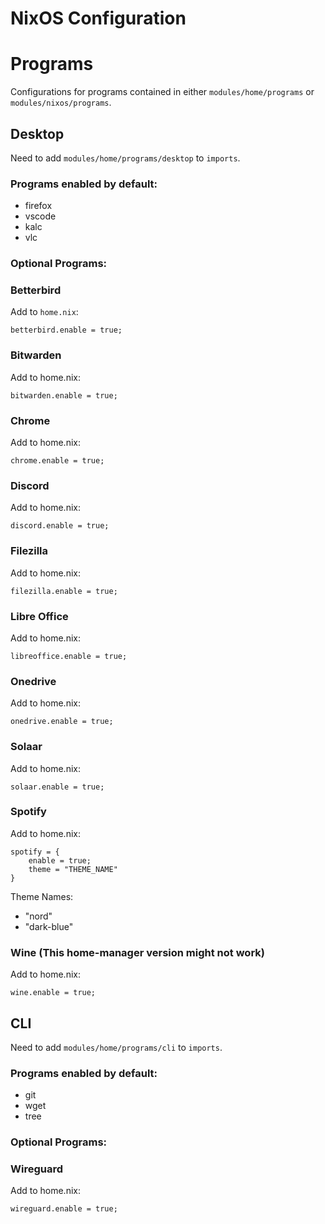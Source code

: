 # NixOS Configuration

# Programs

Configurations for programs contained in either `modules/home/programs` or `modules/nixos/programs`.

## Desktop
Need to add `modules/home/programs/desktop` to `imports`.
### **Programs enabled by default:**

* firefox
* vscode
* kalc
* vlc

### **Optional Programs:**

### Betterbird

Add to `home.nix`:
```
betterbird.enable = true;
```
### Bitwarden

Add to home.nix:
```
bitwarden.enable = true;
```
### Chrome

Add to home.nix:
```
chrome.enable = true;
```
### Discord

Add to home.nix:
```
discord.enable = true;
```
### Filezilla

Add to home.nix:
```
filezilla.enable = true;
```
### Libre Office

Add to home.nix:
```
libreoffice.enable = true;
```
### Onedrive

Add to home.nix:
```
onedrive.enable = true;
```
### Solaar

Add to home.nix:
```
solaar.enable = true;
```
### Spotify

Add to home.nix:
```
spotify = {
    enable = true;
    theme = "THEME_NAME"
}
```
Theme Names:
* "nord"
* "dark-blue"

### Wine (This home-manager version might not work)

Add to home.nix:
```
wine.enable = true;
```


## CLI
Need to add `modules/home/programs/cli` to `imports`.
### **Programs enabled by default:**

* git
* wget
* tree

### **Optional Programs:**

### Wireguard

Add to home.nix:
```
wireguard.enable = true;
```
